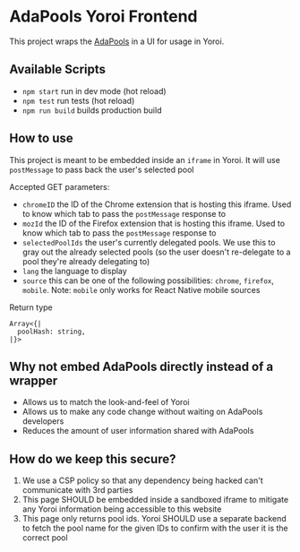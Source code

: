 # AdaPools Yoroi Frontend

This project wraps the [AdaPools](adapools.org/) in a UI for usage in Yoroi.

## Available Scripts

- `npm start` run in dev mode (hot reload)
- `npm test` run tests (hot reload)
- `npm run build` builds production build

## How to use

This project is meant to be embedded inside an `iframe` in Yoroi. It will use `postMessage` to pass back the user's selected pool

Accepted GET parameters:

- `chromeID` the ID of the Chrome extension that is hosting this iframe. Used to know which tab to pass the `postMessage` response to
- `mozId` the ID of the Firefox extension that is hosting this iframe. Used to know which tab to pass the `postMessage` response to
- `selectedPoolIds` the user's currently delegated pools. We use this to gray out the already selected pools (so the user doesn't re-delegate to a pool they're already delegating to)
- `lang` the language to display
- `source` this can be one of the following possibilities: `chrome`, `firefox`, `mobile`. Note: `mobile` only works for React Native mobile sources

Return type

```
Array<{|
  poolHash: string,
|}>
```

## Why not embed AdaPools directly instead of a wrapper

- Allows us to match the look-and-feel of Yoroi
- Allows us to make any code change without waiting on AdaPools developers
- Reduces the amount of user information shared with AdaPools

## How do we keep this secure?

1) We use a CSP policy so that any dependency being hacked can't communicate with 3rd parties
2) This page SHOULD be embedded inside a sandboxed iframe to mitigate any Yoroi information being accessible to this website
3) This page only returns pool ids. Yoroi SHOULD use a separate backend to fetch the pool name for the given IDs to confirm with the user it is the correct pool
